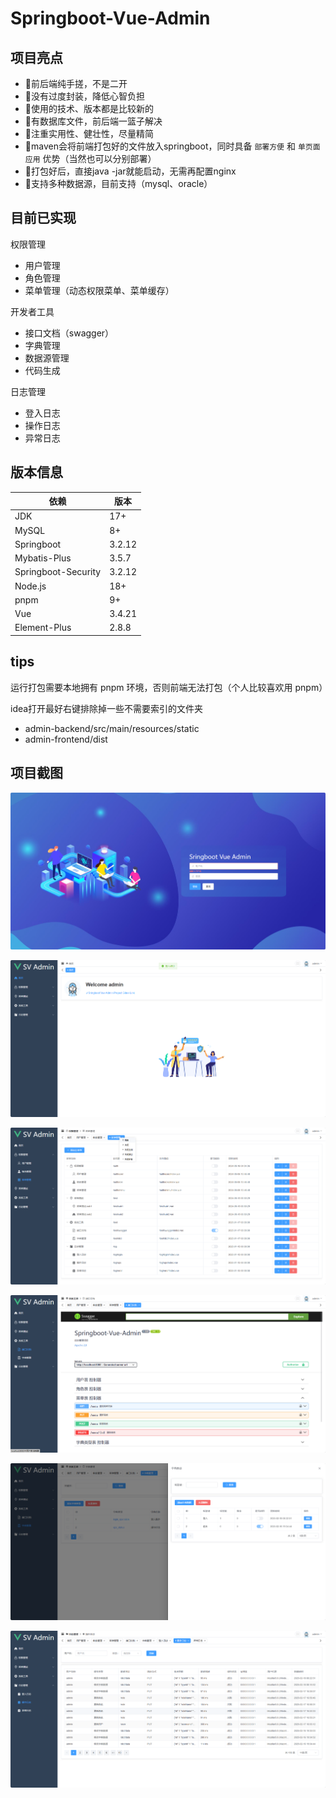 # Springboot-Vue-Admin

## 项目亮点

- 🎉前后端纯手搓，不是二开
- 🎉没有过度封装，降低心智负担
- 🎉使用的技术、版本都是比较新的
- 🎉有数据库文件，前后端一篮子解决
- 🎉注重实用性、健壮性，尽量精简
- 🎉maven会将前端打包好的文件放入springboot，同时具备 `部署方便` 和 `单页面应用` 优势（当然也可以分别部署）
- 🎉打包好后，直接java -jar就能启动，无需再配置nginx
- 🎉支持多种数据源，目前支持（mysql、oracle）

## 目前已实现

权限管理

- 用户管理
- 角色管理
- 菜单管理（动态权限菜单、菜单缓存）

开发者工具

- 接口文档（swagger）
- 字典管理
- 数据源管理
- 代码生成

日志管理

- 登入日志
- 操作日志
- 异常日志

## 版本信息

| 依赖                  | 版本     |
|---------------------|--------|
| JDK                 | 17+    |
| MySQL               | 8+     |
| Springboot          | 3.2.12 |
| Mybatis-Plus        | 3.5.7  |
| Springboot-Security | 3.2.12 |
| Node.js             | 18+    |
| pnpm                | 9+     |
| Vue                 | 3.4.21 |
| Element-Plus        | 2.8.8  |

## tips

运行打包需要本地拥有 pnpm 环境，否则前端无法打包（个人比较喜欢用 pnpm）

idea打开最好右键排除掉一些不需要索引的文件夹

- admin-backend/src/main/resources/static
- admin-frontend/dist

## 项目截图

![登入](images/1登入.png)

![首页](images/2首页.png)

![菜单管理](images/3菜单管理.png)

![接口文档](images/4接口文档.png)

![字典管理](images/5字典管理.png)

![日志管理](images/6日志管理.png)

